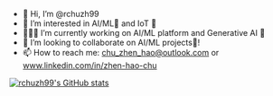 - 👋 Hi, I’m @rchuzh99
- 👀 I’m interested in AI/ML🧠 and IoT 🤖
- 👩🏻‍💻 I’m currently working on AI/ML platform and Generative AI 🎨
- 💞️ I’m looking to collaborate on AI/ML projects🧠!
- 📫 How to reach me: chu_zhen_hao@outlook.com or www.linkedin.com/in/zhen-hao-chu

[![rchuzh99's GitHub stats](https://github-readme-stats.vercel.app/api?username=rchuzh99&show=discussions_started,prs_merged&show_icons=true&theme=transparent)](https://github.com/anuraghazra/github-readme-stats)


<!---
rchuzh99/rchuzh99 is a ✨ special ✨ repository because its `README.md` (this file) appears on your GitHub profile.
You can click the Preview link to take a look at your changes.
--->
